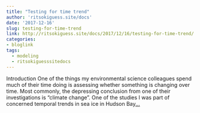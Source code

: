 ```yaml
---
title: "Testing for time trend"
author: 'ritsokiguess.site/docs'
date: '2017-12-16'
slug: testing-for-time-trend
link: http://ritsokiguess.site/docs/2017/12/16/testing-for-time-trend/
categories:
- bloglink
tags:
  - modeling
  - ritsokiguesssitedocs
---
```


Introduction One of the things my environmental science colleagues spend much of their time doing is assessing whether something is changing over time. Most commonly, the depressing conclusion from one of their investigations is “climate change”. One of the studies I was part of concerned temporal trends in sea ice in Hudson Bay[... <i class="fas fa-external-link-alt"></i>](http://ritsokiguess.site/docs/2017/12/16/testing-for-time-trend/)

